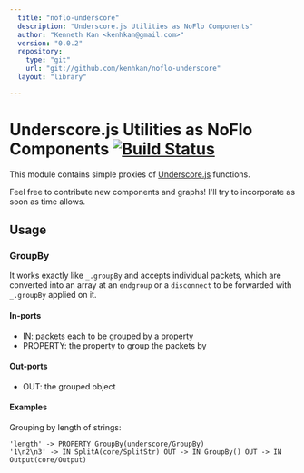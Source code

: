 ```yaml
---
  title: "noflo-underscore"
  description: "Underscore.js Utilities as NoFlo Components"
  author: "Kenneth Kan <kenhkan@gmail.com>"
  version: "0.0.2"
  repository: 
    type: "git"
    url: "git://github.com/kenhkan/noflo-underscore"
  layout: "library"

---
```

Underscore.js Utilities as NoFlo Components [![Build Status](https://secure.travis-ci.org/kenhkan/noflo-underscore.png?branch=master)](https://travis-ci.org/kenhkan/noflo-underscore)
===============================

This module contains simple proxies of
[Underscore.js](http://underscorejs.org/) functions.

Feel free to contribute new components and graphs! I'll try to
incorporate as soon as time allows.


Usage
-------------------------------

### GroupBy ###

It works exactly like `_.groupBy` and accepts individual packets, which
are converted into an array at an `endgroup` or a `disconnect` to be
forwarded with `_.groupBy` applied on it.

#### In-ports

  * IN: packets each to be grouped by a property
  * PROPERTY: the property to group the packets by

#### Out-ports

  * OUT: the grouped object

#### Examples

Grouping by length of strings:

    'length' -> PROPERTY GroupBy(underscore/GroupBy)
    '1\n2\n3' -> IN SplitA(core/SplitStr) OUT -> IN GroupBy() OUT -> IN Output(core/Output)
